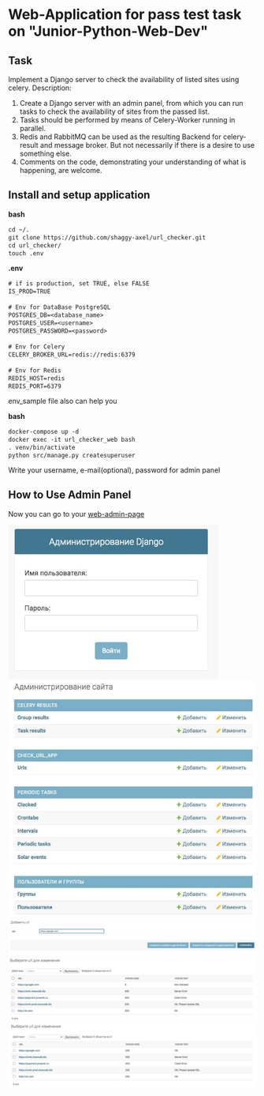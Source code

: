 # Web-Application for pass test task on "Junior-Python-Web-Dev"
## Task

Implement a Django server to check the availability of listed sites using celery.
Description:
1. Create a Django server with an admin panel, from which you can run tasks to check the availability of sites from the passed list.
2. Tasks should be performed by means of Celery-Worker running in parallel.
3. Redis and RabbitMQ can be used as the resulting Backend for celery-result and message broker. But not necessarily if there is a desire to use something else.
4. Comments on the code, demonstrating your understanding of what is happening, are welcome.

## Install and setup application

**bash**
```
cd ~/.
git clone https://github.com/shaggy-axel/url_checker.git
cd url_checker/
touch .env
```
**.env**
```
# if is production, set TRUE, else FALSE
IS_PROD=TRUE

# Env for DataBase PostgreSQL
POSTGRES_DB=<database_name>
POSTGRES_USER=<username>
POSTGRES_PASSWORD=<password>

# Env for Celery
CELERY_BROKER_URL=redis://redis:6379

# Env for Redis
REDIS_HOST=redis
REDIS_PORT=6379
```
env_sample file also can help you

**bash**
```
docker-compose up -d
docker exec -it url_checker_web bash
. venv/bin/activate
python src/manage.py createsuperuser
```
Write your username, e-mail(optional), password for admin panel

## How to Use Admin Panel
Now you can go to your [web-admin-page](http://localhost:8080/admin)
<p>
  <img src="screenshots/login.jpg"/><br>
  <img src="screenshots/add_url.jpg"/><br>
  <img src="screenshots/write_link.jpg"/><br>
  <img src="screenshots/not_checked.jpg"/><br>
  <img src="screenshots/checked.jpg"/><br>
</p>
